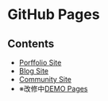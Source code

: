 # GitHub Pages

## Contents
- [Porffolio Site](https://kami8ma8810.github.io/portfolio/)
- [Blog Site](https://onedarling.site/)
- [Community Site](https://coding-junction.com/)
- ※改修中[DEMO Pages](https://kami8ma8810.github.io/public)
